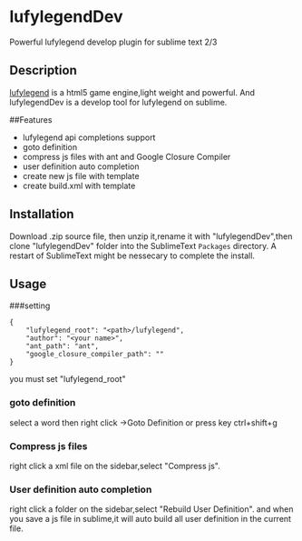 lufylegendDev
=========

Powerful lufylegend develop plugin for sublime text 2/3

## Description

[lufylegend](https://github.com/lufylegend/lufylegend.js) is a html5 game engine,light weight and powerful.
And lufylegendDev is a develop tool for lufylegend on sublime.

##Features

 * lufylegend api completions support
 * goto definition
 * compress js files with ant and Google Closure Compiler
 * user definition auto completion
 * create new js file with template
 * create build.xml with template

## Installation

Download .zip source file, then unzip it,rename it with "lufylegendDev",then clone "lufylegendDev" folder into the SublimeText ```Packages``` directory.  A restart of SublimeText might be nessecary to complete the install.


## Usage

###setting

```
{
    "lufylegend_root": "<path>/lufylegend",
    "author": "<your name>",
    "ant_path": "ant",
    "google_closure_compiler_path": ""
}
```
you must set "lufylegend_root"

### goto definition

select a word then right click ->Goto Definition or press key ctrl+shift+g

### Compress js files

 right click a xml file on the sidebar,select "Compress js".

### User definition auto completion

 right click a folder on the sidebar,select "Rebuild User Definition".
 and when you save a js file in sublime,it will auto build all user definition in the current file.
